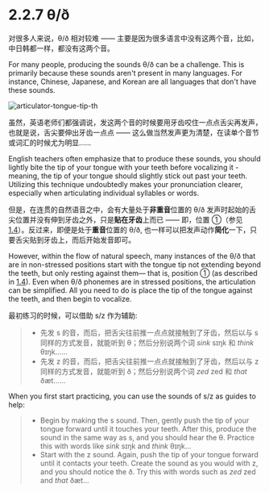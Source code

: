 # 2.2.7 <span class="pho">θ/ð</span>

对很多人来说，<span class="pho">θ/ð</span> 相对较难 —— 主要是因为很多语言中没有这两个音，比如，中日韩都一样，都没有这两个音。

For many people, producing the sounds <span class="pho">θ/ð</span> can be a challenge. This is primarily because these sounds aren't present in many languages. For instance, Chinese, Japanese, and Korean are all languages that don't have these sounds.

![articulator-tongue-tip-th](/images/articulator-tongue-tip-th.svg)

虽然，英语老师们都强调说，发这两个音的时候要用牙齿咬住一点点舌尖再发声，也就是说，舌尖要伸出牙齿一点点 —— 这么做当然发声更为清楚，在读单个音节或词汇的时候尤为明显……

English teachers often emphasize that to produce these sounds, you should lightly bite the tip of your tongue with your teeth before vocalizing it - meaning, the tip of your tongue should slightly stick out past your teeth. Utilizing this technique undoubtedly makes your pronunciation clearer, especially when articulating individual syllables or words.

但是，在连贯的自然语音之中，会有大量处于**非重音**位置的 <span class="pho">θ/ð</span> 发声时起始的舌尖位置并没有伸到牙齿之外，只是**贴在牙齿**上而已 —— 即，位置 ①（参见 [1.4](1.4-articulators)）。反过来，即便是处于**重音**位置的 <span class="pho">θ/ð</span>, 也一样可以把发声动作**简化**一下，只要舌尖贴到牙齿上，而后开始发音即可。

However, within the flow of natural speech, many instances of the <span class="pho">θ/ð</span> that are in non-stressed positions start with the tongue tip not extending beyond the teeth, but only resting against them— that is, position ① (as described in [1.4](1.4-articulators)). Even when <span class="pho">θ/ð</span> phonemes are in stressed positions, the articulation can be simplified. All you need to do is place the tip of the tongue against the teeth, and then begin to vocalize.

最初练习的时候，可以借助 <span class="pho">s/z</span> 作为辅助:

> * 先发 <span class="pho">s</span> 的音，而后，把舌尖往前推一点点就接触到了牙齿，然后以与 <span class="pho">s</span> 同样的方式发音，就能听到 <span class="pho">θ</span>；然后分别说两个词 *sink* <span class="pho alt">sɪŋk</span><span class="speak-word-inline" data-audio-us-male="/audios/us/sink-us-male.mp3" data-audio-us-female="/audios/us/sink-us-female.mp3"></span> 和 *think* <span class="pho alt">θɪŋk</span><span class="speak-word-inline" data-audio-us-male="/audios/us/think-us-male.mp3" data-audio-us-female="/audios/us/think-us-female.mp3"></span>……
> * 先发 <span class="pho">z</span> 的音，而后，把舌尖往前推一点点就接触到了牙齿，然后以与 <span class="pho">z</span> 同样的方式发音，就能听到 <span class="pho">ð</span>；然后分别说两个词 *zed* <span class="pho alt">zed</span><span class="speak-word-inline" data-audio-us-male="/audios/us/zed-us-male.mp3" data-audio-us-female="/audios/us/zed-us-female.mp3"></span> 和 *that* <span class="pho alt">ðæt</span><span class="speak-word-inline" data-audio-us-male="/audios/us/that-us-male.mp3" data-audio-us-female="/audios/us/that-us-female.mp3"></span>……

When you first start practicing, you can use the sounds of <span class="pho">s/z</span> as guides to help:

>* Begin by making the <span class="pho">s</span> sound. Then, gently push the tip of your tongue forward until it touches your teeth. After this, produce the sound in the same way as <span class="pho">s</span>, and you should hear the <span class="pho">θ</span>. Practice this with words like *sink* <span class="pho alt">sɪŋk</span><span class="speak-word-inline" data-audio-us-male="/audios/us/sink-us-male.mp3" data-audio-us-female="/audios/us/sink-us-female.mp3"></span> and *think* <span class="pho alt">θɪŋk</span><span class="speak-word-inline" data-audio-us-male="/audios/us/think-us-male.mp3" data-audio-us-female="/audios/us/think-us-female.mp3"></span>...
>* Start with the <span class="pho">z</span> sound. Again, push the tip of your tongue forward until it contacts your teeth. Create the sound as you would with <span class="pho">z</span>, and you should notice the <span class="pho">ð</span>. Try this with words such as *zed* <span class="pho alt">zed</span><span class="speak-word-inline" data-audio-us-male="/audios/us/zed-us-male.mp3" data-audio-us-female="/audios/us/zed-us-female.mp3"></span> and *that* <span class="pho alt">ðæt</span><span class="speak-word-inline" data-audio-us-male="/audios/us/that-us-male.mp3" data-audio-us-female="/audios/us/that-us-female.mp3"></span>...